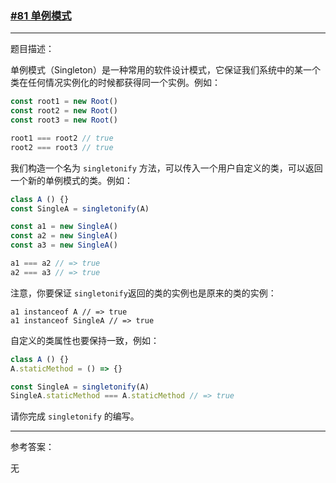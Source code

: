 ### [#81 单例模式](http://scriptoj.mangojuice.top/problems/81)

----
题目描述：

单例模式（Singleton）是一种常用的软件设计模式，它保证我们系统中的某一个类在任何情况实例化的时候都获得同一个实例。例如：

```js
const root1 = new Root()
const root2 = new Root()
const root3 = new Root()

root1 === root2 // true
root2 === root3 // true
```

我们构造一个名为 `singletonify` 方法，可以传入一个用户自定义的类，可以返回一个新的单例模式的类。例如：

```js
class A () {}
const SingleA = singletonify(A)

const a1 = new SingleA()
const a2 = new SingleA()
const a3 = new SingleA()

a1 === a2 // => true
a2 === a3 // => true
```

注意，你要保证 `singletonify`返回的类的实例也是原来的类的实例：

```
a1 instanceof A // => true
a1 instanceof SingleA // => true
```

自定义的类属性也要保持一致，例如：

```js
class A () {}
A.staticMethod = () => {}

const SingleA = singletonify(A)
SingleA.staticMethod === A.staticMethod // => true
```

请你完成 `singletonify` 的编写。

----
参考答案：

无
